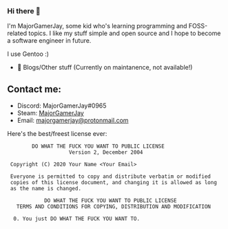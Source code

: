 ### Hi there 👋

I'm MajorGamerJay, some kid who's learning programming and FOSS-related topics. I like my stuff simple and open source and I hope to become a software engineer in future.

I use Gentoo :)

- 🐙 Blogs/Other stuff (Currently on maintanence, not available!)

## Contact me:

- Discord: MajorGamerJay#0965
- Steam: [MajorGamerJay](https://steamcommunity.com/id/majorgamerjay/)
- Email: [majorgamerjay@protonmail.com](mailto:majorgamerjay@protonmail.com)

Here's the best/freest license ever:
```
        DO WHAT THE FUCK YOU WANT TO PUBLIC LICENSE 
                    Version 2, December 2004 

 Copyright (C) 2020 Your Name <Your Email>

 Everyone is permitted to copy and distribute verbatim or modified 
 copies of this license document, and changing it is allowed as long 
 as the name is changed. 

            DO WHAT THE FUCK YOU WANT TO PUBLIC LICENSE 
   TERMS AND CONDITIONS FOR COPYING, DISTRIBUTION AND MODIFICATION 

  0. You just DO WHAT THE FUCK YOU WANT TO.
```
<!--
**MajorGamerJay/MajorGamerJay** is a ✨ _special_ ✨ repository because its `README.md` (this file) appears on your GitHub profile.

Here are some ideas to get you started:

- 🔭 I’m currently working on a discord bot that will stream music from a local or a remote MPD server!
     tho I am new to discord.py, I'll try my best to make a minimal bot for everyone to use! :D
- 🌱 I’m currently learning C, Python, JS, Rust, Nim
- 👯 I’m looking to collaborate on ...
- 🤔 I’m looking for help with 
- 💬 Ask me about ...
- 📫 How to reach me: ...
- 😄 Pronouns: ...
- ⚡ Fun fact: ...
-->
